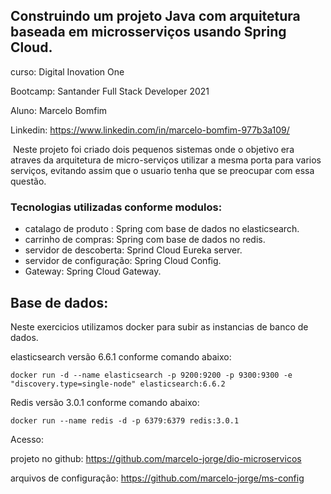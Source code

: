 ## Construindo um projeto Java com arquitetura baseada em microsserviços usando Spring Cloud.



curso: Digital Inovation One

Bootcamp: Santander Full Stack Developer 2021

Aluno: Marcelo Bomfim

Linkedin: https://www.linkedin.com/in/marcelo-bomfim-977b3a109/



​	Neste projeto foi criado dois pequenos sistemas onde o objetivo era atraves da arquitetura de micro-serviços utilizar a mesma porta para varios serviços, evitando assim que o usuario tenha que se preocupar com essa questão.

### Tecnologias utilizadas conforme modulos:

* catalago de produto : Spring com base de dados no elasticsearch.
* carrinho de compras: Spring com base de dados no redis.
* servidor de descoberta: Sprind Cloud Eureka server.
* servidor de configuração: Spring Cloud Config.
* Gateway: Spring Cloud Gateway.

## Base de dados:

Neste exercicios utilizamos docker para subir as instancias de banco de dados.

elasticsearch versão 6.6.1 conforme comando abaixo:

`docker run -d --name elasticsearch -p 9200:9200 -p 9300:9300 -e "discovery.type=single-node" elasticsearch:6.6.2`

Redis versão 3.0.1 conforme comando abaixo:

`docker run --name redis -d -p 6379:6379 redis:3.0.1`



Acesso:

projeto no github: https://github.com/marcelo-jorge/dio-microservicos

arquivos de configuração: https://github.com/marcelo-jorge/ms-config